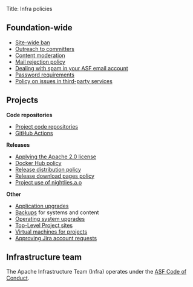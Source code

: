 Title: Infra policies

## Foundation-wide

- [Site-wide ban](infra-ban.html)
- [Outreach to committers](committer-outreach.html)
- [Content moderation](content-moderation.html)
- [Mail rejection policy](mail-rejection.html)
- [Dealing with spam in your ASF email account](spam-reporting.html)
- [Password requirements](password-policy.html)
- [Policy on issues in third-party services](third-party-policy.html)

## Projects

**Code repositories**
- [Project code repositories](project-repo-policy.html)
- [GitHub Actions](github-actions-policy.html)

**Releases**
- <a href="https://www.apache.org/legal/apply-license.html" target="_blank">Applying the Apache 2.0 license</a>
- [Docker Hub policy](docker-hub-policy.html)
- [Release distribution policy](release-distribution.html)
- [Release download pages policy](release-download-pages.html)
- [Project use of nightlies.a.o](nightlies.html)

**Other**
- [Application upgrades](app-upgrade-policy.html)
- [Backups](backup-policy.html) for systems and content
- [Operating system upgrades](os-upgrade-policy.html)
- [Top-Level Project sites](project-site-policy.html)
- [Virtual machines for projects](vm-policy.html)
- [Approving Jira account requests](jira-approve-account.html)

## Infrastructure team
The Apache Infrastructure Team (Infra) operates under the <a href="https://www.apache.org/foundation/policies/conduct.html" target="_blank">ASF Code of Conduct</a>.
